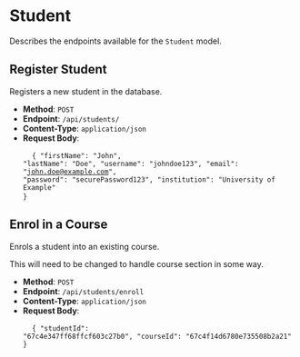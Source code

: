 # Student

Describes the endpoints available for the `Student` model.

## Register Student

Registers a new student in the database.

- **Method**: <code>POST</code>
- **Endpoint**: <code>/api/students/</code>
- **Content-Type**: <code>application/json</code>
- **Request Body**: <pre> <code> {
    "firstName": "John",
    "lastName": "Doe",
    "username": "johndoe123",
    "email": "john.doe@example.com",
    "password": "securePassword123",
    "institution": "University of Example"
} </code> </pre>

## Enrol in a Course

Enrols a student into an existing course.

This will need to be changed to handle course section in some way.

- **Method**: <code>POST</code>
- **Endpoint**: <code>/api/students/enroll</code>
- **Content-Type**: <code>application/json</code>
- **Request Body**: <pre> <code> {
  "studentId": "67c4e347ff68ffcf603c27b0",
  "courseId": "67c4f14d6780e735508b2a21"
} </code> </pre>

